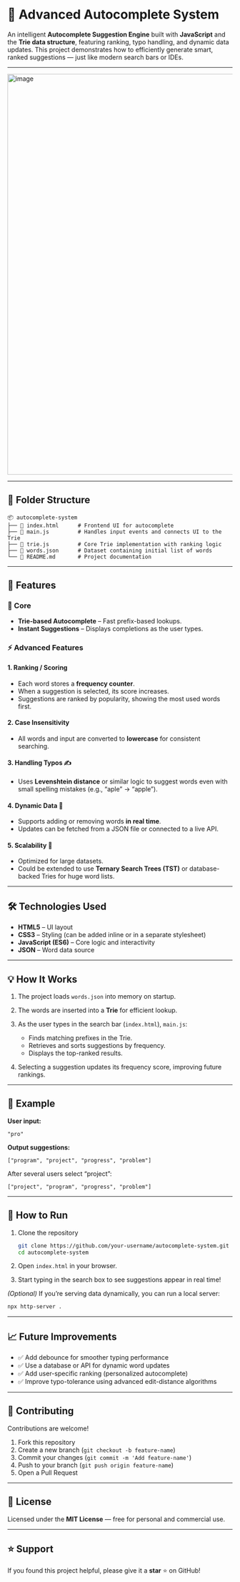 
# 🔮 Advanced Autocomplete System

An intelligent **Autocomplete Suggestion Engine** built with **JavaScript** and the **Trie data structure**, featuring ranking, typo handling, and dynamic data updates.
This project demonstrates how to efficiently generate smart, ranked suggestions — just like modern search bars or IDEs.

---

<img width="1858" height="897" alt="image" src="https://github.com/user-attachments/assets/9fb8b1d7-1194-404f-ab81-1abcf8b2a548" />

---
## 📁 Folder Structure

```
📦 autocomplete-system
├── 📄 index.html      # Frontend UI for autocomplete
├── 📄 main.js         # Handles input events and connects UI to the Trie
├── 📄 trie.js         # Core Trie implementation with ranking logic
├── 📄 words.json      # Dataset containing initial list of words
└── 📄 README.md       # Project documentation
```

---

## 🚀 Features

### 🧠 Core

* **Trie-based Autocomplete** – Fast prefix-based lookups.
* **Instant Suggestions** – Displays completions as the user types.

### ⚡ Advanced Features

#### 1. Ranking / Scoring

* Each word stores a **frequency counter**.
* When a suggestion is selected, its score increases.
* Suggestions are ranked by popularity, showing the most used words first.

#### 2. Case Insensitivity

* All words and input are converted to **lowercase** for consistent searching.

#### 3. Handling Typos ✍️

* Uses **Levenshtein distance** or similar logic to suggest words even with small spelling mistakes (e.g., “aple” → “apple”).

#### 4. Dynamic Data 🔄

* Supports adding or removing words **in real time**.
* Updates can be fetched from a JSON file or connected to a live API.

#### 5. Scalability 🧩

* Optimized for large datasets.
* Could be extended to use **Ternary Search Trees (TST)** or database-backed Tries for huge word lists.

---

## 🛠️ Technologies Used

* **HTML5** – UI layout
* **CSS3** – Styling (can be added inline or in a separate stylesheet)
* **JavaScript (ES6)** – Core logic and interactivity
* **JSON** – Word data source

---

## 💡 How It Works

1. The project loads `words.json` into memory on startup.
2. The words are inserted into a **Trie** for efficient lookup.
3. As the user types in the search bar (`index.html`), `main.js`:

   * Finds matching prefixes in the Trie.
   * Retrieves and sorts suggestions by frequency.
   * Displays the top-ranked results.
4. Selecting a suggestion updates its frequency score, improving future rankings.

---

## 🧪 Example

**User input:**

```
"pro"
```

**Output suggestions:**

```
["program", "project", "progress", "problem"]
```

After several users select “project”:

```
["project", "program", "progress", "problem"]
```

---

## 🧭 How to Run

1. Clone the repository

   ```bash
   git clone https://github.com/your-username/autocomplete-system.git
   cd autocomplete-system
   ```
2. Open `index.html` in your browser.
3. Start typing in the search box to see suggestions appear in real time!

*(Optional)*
If you’re serving data dynamically, you can run a local server:

```bash
npx http-server .
```

---

## 📈 Future Improvements

* ✅ Add debounce for smoother typing performance
* ✅ Use a database or API for dynamic word updates
* ✅ Add user-specific ranking (personalized autocomplete)
* ✅ Improve typo-tolerance using advanced edit-distance algorithms

---

## 🤝 Contributing

Contributions are welcome!

1. Fork this repository
2. Create a new branch (`git checkout -b feature-name`)
3. Commit your changes (`git commit -m 'Add feature-name'`)
4. Push to your branch (`git push origin feature-name`)
5. Open a Pull Request

---

## 🧾 License

Licensed under the **MIT License** — free for personal and commercial use.

---

## ⭐ Support

If you found this project helpful, please give it a **star** ⭐ on GitHub!


